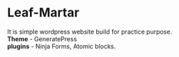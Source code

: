 # Leaf-Martar

It is simple wordpress website build for practice purpose.<br />
<b>Theme</b> - GeneratePress<br />
<b>plugins</b> - Ninja Forms, Atomic blocks.
